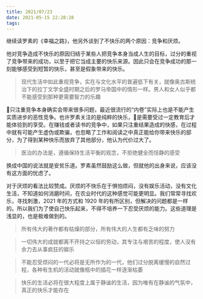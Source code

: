 ```yaml
---
title: 2021/07/23
date: 2021-05-15 22:28:28
tags: 
---
```


继续读罗素的《幸福之路》，他另外谈到了不快乐的两个原因：竞争和厌烦。

他对竞争造成不快乐的原因归结于某些人把竞争本身当成人生的目标，过分的重视了竞争带来的成功，以至于把它当成主要的快乐来源。因此只会在竞争成功的那一刻能够感受到短暂的快乐，甚至是假象带来的快乐。

> 现代生活中如此重视竞争，实在与文化水平的普遍低下有关，就像奥古斯统治下的拉丁文学全盛时期之后的罗马帝国中的情形一样。男人和女人似乎都不能感受到那种更需要智力的乐趣

只注重竞争本身确实会带来很多问题，最近很流行的“内卷”实际上也是不能产生实质进步的恶性竞争。也许罗素关注的是纯粹的快乐，是需要受过一定教育后才能体验到的享受。在赚钱或者读书的竞争中，如果只注重结果造成的快感，在过程中就有可能产生虚伪或欺骗，也忽略了工作和阅读之中真正能给你带来快乐的部分，为了得到某种快乐而放弃了其他部分，他认为代价过大了。

> 医治的办法是，遵循保持生活平衡的观念，不拒绝健全而恬静的感受

换成中国的说法就是安贫乐道。罗素虽然鼓励这么做，但就他的出身来说，应该没有这方面的忧虑了。

对于厌烦的看法比较赞成。厌烦的不快乐在于惧怕烦闷，没有娱乐活动，没有文化生活，不知道如何消磨时间，在农业时代的这种感觉可能更明显。我们常常寻找欢乐，寻找刺激，2021 年的方式和 1920 年的有所区别，但解决的问题都是一样的。所以我们为了使自己快乐起来，不得不培养一下忍受厌烦的能力。这些道理是浅显的，也是极难做到的。

> 所有伟大的著作都有枯燥的部分，所有伟大的人生都有乏味的努力

> 一切伟大的成就都离不开持之以恒的劳动，其专注与艰苦的程度，使人没有余力去从事疯狂的娱乐

> 不能忍受烦闷的一代必将是无所作为的一代，他们过分脱离缓慢的自然过程，各种有生机的活动就像瓶中的插花一样逐渐枯萎

> 快乐的生活必将在很大程度上属于静谧的生活，因为唯有在静谧的气氛中，真正的快乐才能存在
